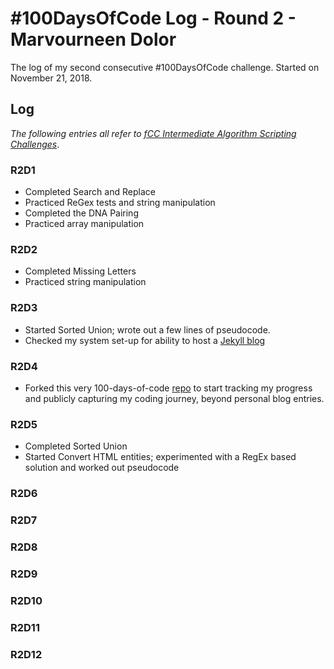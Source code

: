 # #100DaysOfCode Log - Round 2 - Marvourneen Dolor

The log of my second consecutive #100DaysOfCode challenge. Started on November 21, 2018.

## Log

_The following entries all refer to [fCC Intermediate Algorithm Scripting Challenges](https://learn.freecodecamp.org/javascript-algorithms-and-data-structures/intermediate-algorithm-scripting)_.

### R2D1
- Completed Search and Replace
- Practiced ReGex tests and string manipulation
- Completed the DNA Pairing
- Practiced array manipulation

### R2D2 
- Completed Missing Letters
- Practiced string manipulation

### R2D3
- Started Sorted Union; wrote out a few lines of pseudocode.
- Checked my system set-up for ability to host a [Jekyll blog](https://jekyllrb.com/docs/installation/#requirements)

### R2D4
- Forked this very 100-days-of-code [repo](https://github.com/kallaway/100-days-of-code) to start tracking my progress and publicly capturing my coding journey, beyond personal blog entries.

### R2D5
- Completed Sorted Union
- Started Convert HTML entities; experimented with a RegEx based solution and worked out pseudocode

### R2D6

### R2D7

### R2D8

### R2D9

### R2D10

### R2D11

### R2D12
